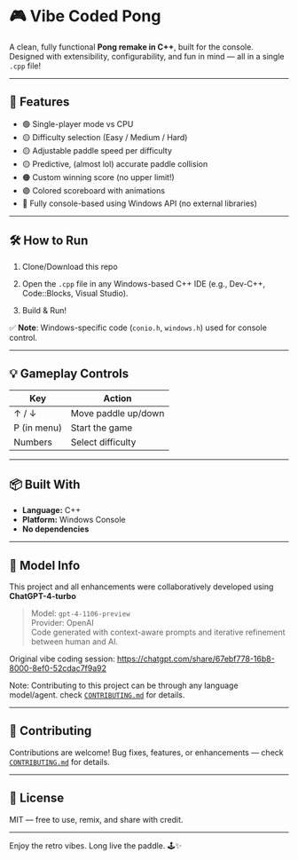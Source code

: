 # 🎮 Vibe Coded Pong

A clean, fully functional **Pong remake in C++**, built for the console. Designed with extensibility, configurability, and fun in mind — all in a single `.cpp` file!

---

## 🚀 Features

- 🟢 Single-player mode vs CPU
- 🟡 Difficulty selection (Easy / Medium / Hard)
- 🟡 Adjustable paddle speed per difficulty
- 🟡 Predictive, (almost lol) accurate paddle collision
- 🟠 Custom winning score (no upper limit!)
- 🟣 Colored scoreboard with animations
- 🔄 Fully console-based using Windows API (no external libraries)

---

## 🛠️ How to Run

1. Clone/Download this repo
2. Open the `.cpp` file in any Windows-based C++ IDE (e.g., Dev-C++, Code::Blocks, Visual Studio).

3. Build & Run!

✅ **Note**: Windows-specific code (`conio.h`, `windows.h`) used for console control.

---

## 💡 Gameplay Controls

| Key         | Action              |
|-------------|---------------------|
| ↑ / ↓       | Move paddle up/down |
| P (in menu) | Start the game      |
| Numbers     | Select difficulty   |

---

## 📦 Built With

- **Language:** C++
- **Platform:** Windows Console
- **No dependencies**

---

## 🤖 Model Info

This project and all enhancements were collaboratively developed using **ChatGPT-4-turbo**  
> Model: `gpt-4-1106-preview`  
> Provider: OpenAI  
> Code generated with context-aware prompts and iterative refinement between human and AI.

Original vibe coding session: https://chatgpt.com/share/67ebf778-16b8-8000-8ef0-52cdac7f9a92



Note: Contributing to this project can be through any language model/agent. check [`CONTRIBUTING.md`](./CONTRIBUTING.md) for details.

---

## 🙌 Contributing

Contributions are welcome! Bug fixes, features, or enhancements — check [`CONTRIBUTING.md`](./CONTRIBUTING.md) for details.

---

## 📜 License

MIT — free to use, remix, and share with credit.

---

Enjoy the retro vibes. Long live the paddle. 🕹️✨
